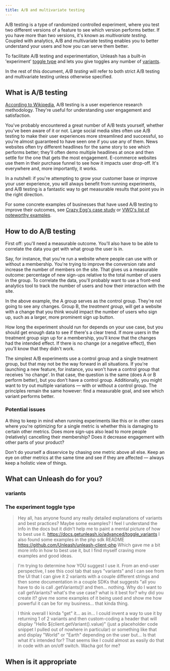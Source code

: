```yaml
---
title: A/B and multivariate testing
---
```


A/B testing is a type of randomized controlled experiment, where you test two different versions of a feature to see which version performs better. If you have more than two versions, it's known as _multivariate testing_. Coupled with analytics, A/B and multivariate testing enables you to better understand your users and how you can serve them better.

To facilitate A/B testing and experimentation, Unleash has a built-in 'experiment' [toggle type](http://localhost:3000/advanced/feature_toggle_types#feature-toggle-types) and lets you give toggles any number of [variants](https://docs.getunleash.io/advanced/toggle_variants).

In the rest of this document, _A/B testing_ will refer to both strict A/B testing and multivariate testing unless otherwise specified.

## What is A/B testing

[According to Wikipedia](https://en.wikipedia.org/wiki/A/B_testing), A/B testing is a user experience research methodology. They're useful for understanding user engagement and satisfaction.

You've probably encountered a great number of A/B tests yourself, whether you've been aware of it or not.
Large social media sites often use A/B testing to make their user experiences more streamlined and successful, so you're almost guaranteed to have seen one if you use any of them. News websites often try different headlines for the same story to see which performs better; they'll often demo multiple headlines at once and then settle for the one that gets the most engagement. E-commerce websites use them in their purchase funnel to see how it impacts user drop-off. It's everywhere and, more importantly, it works.

In a nutshell: if you're attempting to grow your customer base or improve your user experience, you will always benefit from running experiments, and A/B testing is a fantastic way to get measurable results that point you in the right direction.

For some concrete examples of businesses that have used A/B testing to improve their outcomes, see [Crazy Egg's case study](https://www.crazyegg.com/blog/ab-testing-examples/) or [VWO's list of noteworthy examples](https://vwo.com/blog/ab-testing-examples/).

## How to do A/B testing

First off: you'll need a measurable outcome. You'll also have to be able to correlate the data you get with what group the user is in.

Say, for instance, that you're run a website where people can use with or without a membership. You're trying to improve the conversion rate and increase the number of members on the site. That gives us a measurable outcome: percentage of new sign-ups relative to the total number of users in the group. To correlate the data, you'll probably want to use a front-end analytics tool to track the number of users and how their interaction with the site.

In the above example, the A group serves as the control group. They're not going to see any changes. Group B, the _treatment group_, will get a website with a change that you think would impact the number of users who sign up, such as a larger, more prominent sign up button.

How long the experiment should run for depends on your use case, but you should get enough data to see if there's a clear trend. If more users in the treatment group sign up for a membership, you'll know that the changes had the intended effect. If there is no change (or a negative effect), then you'll know that they didn't work.

The simplest A/B experiments use a control group and a single treatment group, but that may not be the way forward in all situations. If you're launching a new feature, for instance, you won't have a control group that receives 'no change'. In that case, the question is the same (does A or B perform better), but you don't have a control group. Additionally, you might want to try out multiple variations — with or without a control group. The principles remain the same however: find a measurable goal, and see which variant performs better.

### Potential issues

A thing to keep in mind when running experiments like this or in other cases where you're optimizing for a single metric is whether this is damaging to certain other metrics. Does more sign-ups also lead to more people (relatively) cancelling their membership? Does it decrease engagement with other parts of your product?

Don't do yourself a disservice by chasing one metric above all else. Keep an eye on other metrics at the same time and see if they are affected — always keep a holistic view of things.


## What can Unleash do for you?

### variants
### The experiment toggle type

> Hey all, has anyone found any really detailed explanations of variants and best practices? Maybe some examples?  I feel I understand the info in the docs but it didn't help me to paint a mental picture of how to best use it.
> https://docs.getunleash.io/advanced/toggle_variants
> I also found some examples in the php sdk README
> https://github.com/Unleash/unleash-client-php
> Which gave me a bit more info in how to best use it, but I find myself craving more examples and good ideas.

>  I'm trying to determine how YOU suggest I use it. From an end-user perspective, I see this cool tab that says "variants" and I can see from the UI that  I can give it 2 variants with a couple different strings and then some documentation in a couple SDKs that suggests "all you have to do is call .getVariants()! and then... nothing. Why do I want to call getVariants? what's the use case? what is it best for? why did you create it? give me some examples of it being used and show me how powerful it can be for my business... that kinda thing.

> I think overall I kinda "get" it... as in... I could invent a way to use it by returning 1 of 2 variants and then custom-coding a header that will display "Hello ${client.getVariant().value)" (just a placeholder code snippet I pulled out of nowhere in particular) or something like that and display "World" or "Earth" depending on the user but... Is that what it's intended for? That seems like I could almost as easily do that in code with an on/off switch. Wacha got for me?

## When is it appropriate
